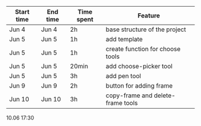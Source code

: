 | Start time | End time | Time spent | Feature |
|------------|----------|------------|---------|
| Jun 4 | Jun 4 | 2h | base structure of the project |
| Jun 5 | Jun 5 | 1h | add template |
| Jun 5 | Jun 5 | 1h | create function for choose tools |
| Jun 5 | Jun 5 | 20min | add choose-picker tool |
| Jun 5 | Jun 5 | 3h | add pen tool |
| Jun 9 | Jun 9 | 2h | button for adding frame |
| Jun 10 | Jun 10 | 3h | copy-frame and delete-frame tools |
10.06 17:30
